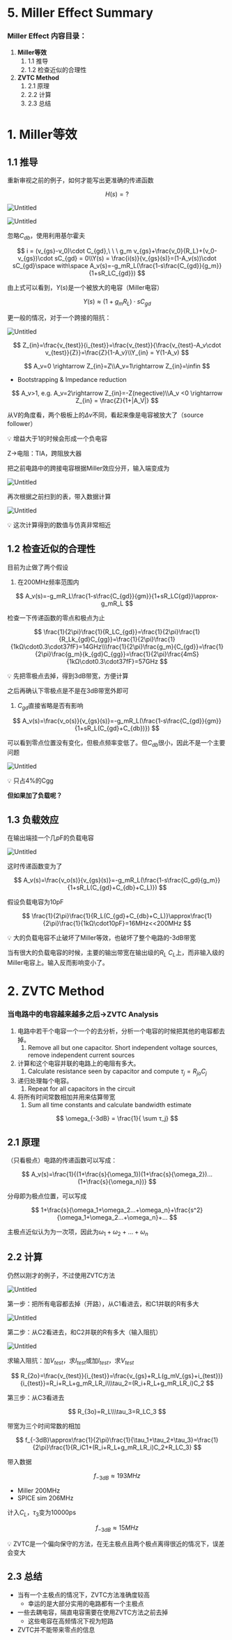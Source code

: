 # 5. Miller Effect Summary

### Miller Effect 内容目录：

1. **Miller等效**
    1. 1.1 推导
    2. 1.2 检查近似的合理性
2. **ZVTC Method**
    1. 2.1 原理
    2. 2.2 计算
    3. 2.3 总结

# 1. Miller等效

## 1.1 推导

重新审视之前的例子，如何才能写出更准确的传递函数

$$
H(s)=?
$$

![Untitled](IMAGE/Untitled.png)

![Untitled](IMAGE/Untitled%201.png)

忽略$C_{db}$，使用利用基尔霍夫

$$
i = (v_{gs}-v_0)\cdot C_{gd},\ \ \ g_m v_{gs}+\frac{v_0}{R_L}+(v_0-v_{gs})\cdot sC_{gd} = 0\\Y(s) = \frac{i(s)}{v_{gs}(s)}=(1-A_v(s))\cdot sC_{gd}\space with\space A_v(s)=-g_mR_L(\frac{1-s\frac{C_{gd}}{g_m}}{1+sR_LC_{gd}})
$$

由上式可以看到，$Y(s)$是一个被放大的电容（Miller电容）

$$
Y(s) \approx (1+g_mR_L)\cdot sC_{gd}
$$

更一般的情况，对于一个跨接的阻抗：

![Untitled](IMAGE/Untitled%202.png)

$$
Z_{in}=\frac{v_{test}}{i_{test}}=\frac{v_{test}}{\frac{v_{test}-A_v\cdot v_{test}}{Z}}=\frac{Z}{1-A_v}\\Y_{in} = Y(1-A_v)
$$

$$
A_v=0 \rightarrow Z_{in}=Z\\A_v=1\rightarrow Z_{in}=\infin
$$

- Bootstrapping & Impedance reduction

$$
A_v>1, e.g. A_v=2\rightarrow Z_{in}=-Z(negective)\\A_v <0 \rightarrow Z_{in} = \frac{Z}{1+|A_V|}
$$

从V的角度看，两个极板上的$\Delta v$不同，看起来像是电容被放大了（source follower）

<aside>
💡 增益大于1的时候会形成一个负电容

</aside>

Z→电阻：TIA，跨阻放大器

把之前电路中的跨接电容根据Miller效应分开，输入端变成为

![Untitled](IMAGE/Untitled%203.png)

再次根据之前扫到的表，带入数据计算

![Untitled](IMAGE/Untitled%204.png)

<aside>
💡 这次计算得到的数值与仿真非常相近

</aside>

## 1.2 检查近似的合理性

目前为止做了两个假设

1. 在200MHz频率范围内

$$
A_v(s)=-g_mR_L\frac{1-s\frac{C_{gd}}{gm}}{1+sR_LC{gd}}\approx-g_mR_L
$$

检查一下传递函数的零点和极点为止

$$
\frac{1}{2\pi}\frac{1}{R_LC_{gd}}=\frac{1}{2\pi}\frac{1}{R_Lk_{gd}C_{gg}}=\frac{1}{2\pi}\frac{1}{1kΩ\cdot0.3\cdot37fF}=14GHz\\\frac{1}{2\pi}\frac{g_m}{C_{gd}}=\frac{1}{2\pi}\frac{g_m}{k_{gd}C_{gg}}=\frac{1}{2\pi}\frac{4mS}{1kΩ\cdot0.3\cdot37fF}=57GHz
$$

<aside>
💡 先把零极点去掉，得到3dB带宽，方便计算

</aside>

之后再确认下零极点是不是在3dB带宽外即可

1. $C_{gd}$直接省略是否有影响

$$
A_v(s)=\frac{v_o(s)}{v_{gs}(s)}=-g_mR_L(\frac{1-s\frac{C_{gd}}{gm}}{1+sR_L(C_{gd}+C_{db})})
$$

可以看到零点位置没有变化，但极点频率变低了。但$C_{db}$很小，因此不是一个主要问题

![Untitled](IMAGE/Untitled%205.png)

<aside>
💡 只占4%的Cgg

</aside>

**但如果加了负载呢？**

## 1.3 负载效应

在输出端挂一个几pF的负载电容

![Untitled](IMAGE/Untitled%206.png)

这时传递函数变为了

$$
A_v(s)=\frac{v_o(s)}{v_{gs}(s)}=-g_mR_L(\frac{1-s\frac{C_gd}{g_m}}{1+sR_L(C_{gd}+C_{db}+C_L)})
$$

假设负载电容为10pF

$$
\frac{1}{2\pi}\frac{1}{R_L(C_{gd}+C_{db}+C_L)}\approx\frac{1}{2\pi}\frac{1}{1kΩ\cdot10pF}=16MHz<<200MHz
$$

<aside>
💡 大的负载电容不止破坏了Miller等效，也破坏了整个电路的-3dB带宽

</aside>

当有很大的负载电容的时候，主要的输出带宽在输出级的$R_L\ C_L$上，而非输入级的Miller电容上。输入反而影响变小了。

# 2. ZVTC Method

### **当电路中的电容越来越多之后→ZVTC Analysis**

1. 电路中若干个电容一个一个的去分析，分析一个电容的时候把其他的电容都去掉。
    1. Remove all but one capacitor. Short independent voltage sources, remove independent current sources
2. 计算和这个电容并联的电路上的电阻有多大。
    1. Calculate resistance seen by capacitor and compute $τ_j=R_{jo}C_j$
3. 递归处理每个电容。
    1. Repeat for all capacitors in the circuit
4. 将所有时间常数相加并用来估算带宽
    1. Sum all time constants and calculate bandwidth estimate

$$
\omega_{-3dB} = \frac{1}{ \sum τ_j}
$$

## 2.1 原理

（只看极点）电路的传递函数可以写成：

$$
A_v(s)=\frac{1}{(1+\frac{s}{\omega_1})(1+\frac{s}{\omega_2})...(1+\frac{s}{\omega_n})}
$$

分母即为极点位置，可以写成

$$
1+\frac{s}{\omega_1+\omega_2...+\omega_n}+\frac{s^2}{\omega_1+\omega_2...+\omega_n}+...
$$

主极点近似认为为一次项，因此为$\omega_1+\omega_2+...+\omega_n$

## 2.2 计算

仍然以刚才的例子，不过使用ZVTC方法

![Untitled](IMAGE/Untitled%207.png)

第一步：把所有电容都去掉（开路），从C1看进去，和C1并联的R有多大

![Untitled](IMAGE/Untitled%208.png)

第二步：从C2看进去，和C2并联的R有多大（输入阻抗）

![Untitled](IMAGE/Untitled%209.png)

求输入阻抗：加$V_{test}$，求$I_{test}$或加$I_{test}$，求$V_{test}$

$$
R_{2o}=\frac{v_{test}}{i_{test}}=\frac{v_{gs}+R_L(g_mV_{gs}+i_{test})}{i_{test}}=R_i+R_L+g_mR_LR_i\\\tau_2=(R_i+R_L+g_mR_LR_i)C_2
$$

第三步：从C3看进去

$$
R_{3o}=R_L\\\tau_3=R_LC_3
$$

带宽为三个时间常数的相加

$$
f_{-3dB}\approx\frac{1}{2\pi}\frac{1}{\tau_1+\tau_2+\tau_3}=\frac{1}{2\pi}\frac{1}{R_iC1+(R_i+R_L+g_mR_LR_i)C_2+R_LC_3}
$$

带入数据

$$
f_{-3dB}\approx193MHz
$$

- Miller 200MHz
- SPICE sim 206MHz

计入$C_L$，$\tau_3$变为10000ps

$$
f_{-3dB}\approx15MHz
$$

<aside>
💡 ZVTC是一个偏向保守的方法，在无主极点且两个极点离得很近的情况下，误差会变大

</aside>

## 2.3 总结

- 当有一个主极点的情况下，ZVTC方法准确度较高
    - 幸运的是大部分实用的电路都有一个主极点
- 一些去耦电容，隔直电容需要在使用ZVTC方法之前去掉
    - 这些电容在高频情况下视为短路
- ZVTC并不能带来零点的信息